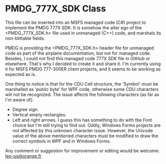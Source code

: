 # PMDG_777X_SDK Class
This file can be inserted into an MSFS managed code (C#) project to implement the PMDG 777X SDK.
It is somehow the alter ego of the <PMDG_777X_SDK.h> file used in unmanaged (C++) code, and marshals its non-blittable fields.

PMDG is providing the <PMDG_777X_SDK.h> header file for unmanaged code as part of the airplane documentation, but not for managed code.
Besides, I could not find this managed code 777X SDK file in GitHub or elsewhere.
That's why I decided to create it and share it.
I'm currently using it for MSFS PMDG 777-300ER client projects, and it seems to be working as expected as is.

One thing to notice is that for the CDU Cell structure, the 'Symbol' must be marshalled as 'public byte' for WPF code, otherwise some CDU characters will not be recognized.
The issue affects the following characters (as far as I'm aware of):
- Degree sign.
- Vertical empty rectangles.
- Left and right arrows. 
I guess this has something to do with the Font choice but I'm still trying to find out. Oddly, Windows Forms projects are not affected by this unknown character issue.
However, the Unicode value of the above mentioned characters must be modified to draw the correct symbols in WPF and in Windows Forms.

Any comment or suggestion for improvement or editing would be welcome.
leo-us@orange.fr
